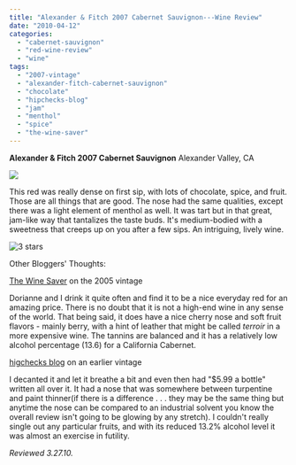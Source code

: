 ```yaml
---
title: "Alexander & Fitch 2007 Cabernet Sauvignon---Wine Review"
date: "2010-04-12"
categories:
  - "cabernet-sauvignon"
  - "red-wine-review"
  - "wine"
tags:
  - "2007-vintage"
  - "alexander-fitch-cabernet-sauvignon"
  - "chocolate"
  - "hipchecks-blog"
  - "jam"
  - "menthol"
  - "spice"
  - "the-wine-saver"
---
```


**Alexander & Fitch 2007 Cabernet Sauvignon** Alexander Valley, CA

![](http://www.rebeccagomezfarrell.com/gourmez/photos/alexanderfitchcabsav.JPG)

This red was really dense on first sip, with lots of chocolate, spice, and fruit. Those are all things that are good. The nose had the same qualities, except there was a light element of menthol as well. It was tart but in that great, jam-like way that tantalizes the taste buds. It's medium-bodied with a sweetness that creeps up on you after a few sips. An intriguing, lively wine.


<div class="caption">

![3 stars](http://s3.amazonaws.com/thegourmez-wpmedia/2009/02/rating_avocado1.gif "rating_avocado1")</div>
 Other Bloggers' Thoughts:

[The Wine Saver](http://winesaver.blogspot.com/2007/11/alexander-fitch-cabernet-sauvignon.html) on the 2005 vintage

Dorianne and I drink it quite often and find it to be a nice everyday red for an amazing price. There is no doubt that it is not a high-end wine in any sense of the world. That being said, it does have a nice cherry nose and soft fruit flavors - mainly berry, with a hint of leather that might be called _terroir_ in a more expensive wine. The tannins are balanced and it has a relatively low alcohol percentage (13.6) for a California Cabernet.

[higchecks blog](http://hipchecksblog.blogspot.com/2007/04/pizza-night-walexander-fitch.html) on an earlier vintage

I decanted it and let it breathe a bit and even then had "$5.99 a bottle" written all over it. It had a nose that was somewhere between turpentine and paint thinner(if there is a difference . . . they may be the same thing but anytime the nose can be compared to an industrial solvent you know the overall review isn't going to be glowing by any stretch). I couldn't really single out any particular fruits, and with its reduced 13.2% alcohol level it was almost an exercise in futility.

_Reviewed 3.27.10._
